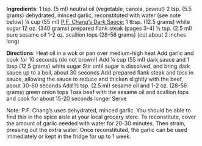 **Ingredients**:
1 tsp. (5 ml) neutral oil (vegetable, canola, peanut)
2 tsp. (5.5 grams) dehydrated, minced garlic, reconstituted with water (see note below) 
¼ cup (55 ml) [P.F. Chang’s Dark Sauce:](../../Kochen%20Mit%20Jochen/Ausprobieren/P.F.%20Chang’s%20Dark%20Sauce_.md)
1 tbsp. (12.5 grams) white sugar
12 oz. (340 grams) prepared flank steak (pages 3-4)
½ tsp. (2.5 ml) pure sesame oil
1-2 oz. scallion tops (28-56 grams) (cut about 2 inches long)

**Directions**:
Heat oil in a wok or pan over medium-high heat
Add garlic and cook for 10 seconds (do not brown!)
Add ¼ cup (55 ml) dark sauce and 1 tbsp (12.5 grams) white sugar
Stir until sugar is dissolved, and bring dark sauce up to a boil, about 30 seconds
Add prepared flank steak and toss in sauce, allowing the sauce to reduce and thicken slightly with the beef, about 30-60 seconds
Add ½ tsp. (2.5 ml) sesame oil and 1-2 oz. (28-56 grams) green onion tops
Toss beef with the sesame oil and scallion tops and cook for about 15-20 seconds longer
Serve

Note: P.F. Chang’s uses dehydrated, minced garlic. You should be able to find this in the spice aisle at your local grocery store. To reconstitute, cover the amount of garlic needed with water for 20-30 minutes. Then strain, pressing out the extra water. Once reconstituted, the garlic can be used immediately or kept in the fridge for up to 1 week. 